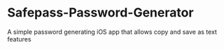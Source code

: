 # Safepass-Password-Generator


A simple password generating iOS app that allows copy and save as text features
